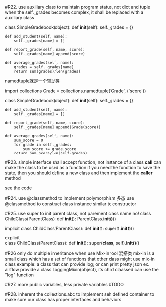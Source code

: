 #R22. use auxiliary class to maintain program status, not dict and tuple
when the self._grades becomes complex, it shall be replaced with a auxiliary class

class SimpleGradebook(object):
    def __init__(self):
        self._grades = {}

    def add_student(self, name):
        self._grades[name] = []

    def report_grade(self, name, score):
        self._grades[name].append(score)

    def average_grades(self, name):
        grades = self._grades[name]
        return sum(grades)/len(grades)

namedtuple就是一个辅助类

import collections
Grade = collections.namedtuple('Grade', ('score'))

class SimpleGradebook(object):
    def __init__(self):
        self._grades = {}

    def add_student(self, name):
        self._grades[name] = []

    def report_grade(self, name, score):
        self._grades[name].append(Grade(score))

    def average_grades(self, name):
        sum_score = 0
        for grade in self._grades:
            sum_score += grade.score
        return sum_score/len(self.grades)
        

#R23. simple interface shall accept function, not instance of a class
__call__ can make the class to be used as a function
if you need the function to save the state, then you should define a new class and then 
implement the __caller__ method

see the code

#R24. use @classmethod to implement polymorphism 多态
use @classmethod to construct class instance similar to constructor 

#R25. use super to init parent class, not parement class name
no!
class ChildClass(ParentClass):
    def __init__():
        ParentClass.__init()__()

implicit
class ChildClass(ParentClass):
    def __init__():
        super().__init()__()

explicit       
class ChildClass(ParentClass):
    def __init__():
        super(__class__, self).__init()__()
        
#R26 only do multiple inheritance when use Mix-in tool 混搭类
mix-in is a small class which has a set of functions that other class might use
mix-in class example: a class that can provide log; or can print pretty json
ex. airflow provide a class LoggingMixin(object), its child claassed can use the "log" function

#R27. more public variables, less private variables
#TODO

#R28. inherent the collections.abc to implement self defined container 
to make sure our class has proper interfaces and behaviors



